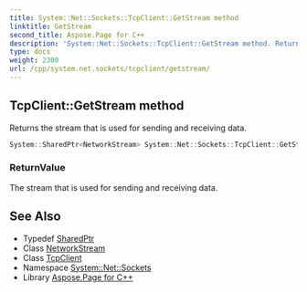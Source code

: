 ```yaml
---
title: System::Net::Sockets::TcpClient::GetStream method
linktitle: GetStream
second_title: Aspose.Page for C++
description: 'System::Net::Sockets::TcpClient::GetStream method. Returns the stream that is used for sending and receiving data in C++.'
type: docs
weight: 2300
url: /cpp/system.net.sockets/tcpclient/getstream/
---
```

## TcpClient::GetStream method


Returns the stream that is used for sending and receiving data.

```cpp
System::SharedPtr<NetworkStream> System::Net::Sockets::TcpClient::GetStream()
```


### ReturnValue

The stream that is used for sending and receiving data.

## See Also

* Typedef [SharedPtr](../../../system/sharedptr/)
* Class [NetworkStream](../../networkstream/)
* Class [TcpClient](../)
* Namespace [System::Net::Sockets](../../)
* Library [Aspose.Page for C++](../../../)
